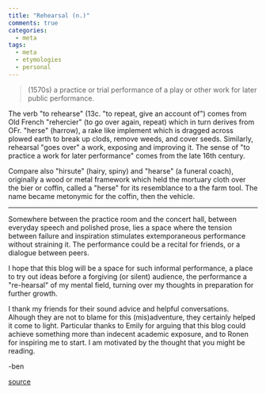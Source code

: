 ```yaml
---
title: "Rehearsal (n.)"
comments: true
categories: 
  - meta
tags:
  - meta
  - etymologies
  - personal
---
```

>(1570s) a practice or trial performance of a play or other work for later public performance.

The verb "to rehearse" (13c. "to repeat, give an account of") comes from Old French "rehercier" (to go over again, repeat) which in turn derives from OFr. "herse" (harrow), a rake like implement which is dragged across plowed earth to break up clods, remove weeds, and cover seeds. Similarly, rehearsal "goes over" a work, exposing and improving it. The sense of "to practice a work for later performance" comes from the late 16th century.

Compare also "hirsute" (hairy, spiny) and "hearse" (a funeral coach), originally a wood or metal framework which held the mortuary cloth over the bier or coffin, called a "herse" for its resemblance to a the farm tool. The name became metonymic for the coffin, then the vehicle.

---

Somewhere between the practice room and the concert hall, between everyday speech and polished prose, lies a space where the tension between failure and inspiration stimulates extemporaneous performance without straining it. The performance could be a recital for friends, or a dialogue between peers.

I hope that this blog will be a space for such informal performance, a place to try out ideas before a forgiving (or silent) audience, the performance a "re-hearsal" of my mental field, turning over my thoughts in preparation for further growth.

I thank my friends for their sound advice and helpful conversations. Alhough they are not to blame for this (mis)adventure, they certainly helped it come to light. Particular thanks to Emily for arguing that this blog could achieve something more than indecent academic exposure, and to Ronen for inspiring me to start. I am motivated by the thought that you might be reading.

-ben 

[source](https://www.etymonline.com/word/rehearse)
